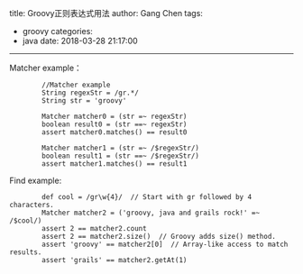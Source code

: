 title: Groovy正则表达式用法
author: Gang Chen
tags:
  - groovy
categories:
  - java
date: 2018-03-28 21:17:00
---
Matcher example：

```
        //Matcher example
        String regexStr = /gr.*/
        String str = 'groovy'

        Matcher matcher0 = (str =~ regexStr)
        boolean result0 = (str ==~ regexStr)
        assert matcher0.matches() == result0

        Matcher matcher1 = (str =~ /$regexStr/)
        boolean result1 = (str ==~ /$regexStr/)
        assert matcher1.matches() == result1
```
Find example:

```
        def cool = /gr\w{4}/  // Start with gr followed by 4 characters.
        Matcher matcher2 = ('groovy, java and grails rock!' =~ /$cool/)
        assert 2 == matcher2.count
        assert 2 == matcher2.size()  // Groovy adds size() method.
        assert 'groovy' == matcher2[0]  // Array-like access to match results.
        assert 'grails' == matcher2.getAt(1)
```
